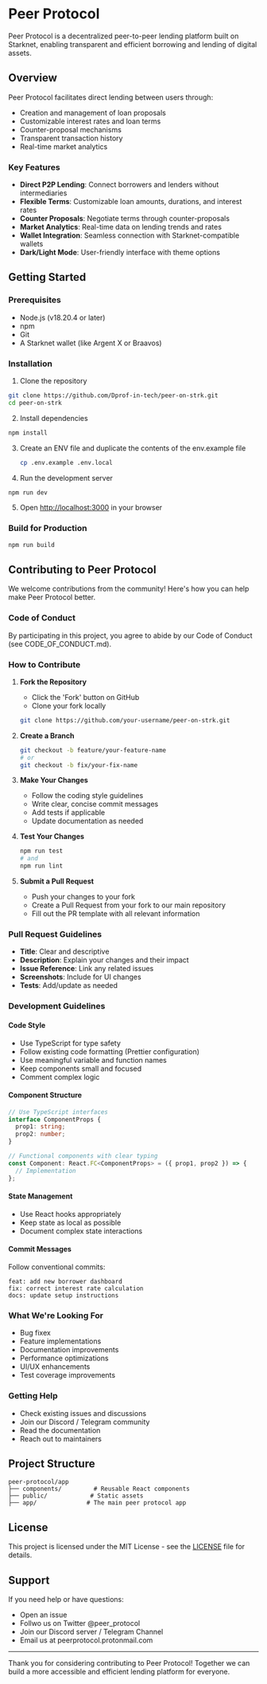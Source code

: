 # Peer Protocol

Peer Protocol is a decentralized peer-to-peer lending platform built on Starknet, enabling transparent and efficient borrowing and lending of digital assets.


## Overview

Peer Protocol facilitates direct lending between users through:
- Creation and management of loan proposals
- Customizable interest rates and loan terms
- Counter-proposal mechanisms
- Transparent transaction history
- Real-time market analytics

### Key Features
- **Direct P2P Lending**: Connect borrowers and lenders without intermediaries
- **Flexible Terms**: Customizable loan amounts, durations, and interest rates
- **Counter Proposals**: Negotiate terms through counter-proposals
- **Market Analytics**: Real-time data on lending trends and rates
- **Wallet Integration**: Seamless connection with Starknet-compatible wallets
- **Dark/Light Mode**: User-friendly interface with theme options

## Getting Started

### Prerequisites
- Node.js (v18.20.4 or later)
- npm 
- Git
- A Starknet wallet (like Argent X or Braavos)

### Installation

1. Clone the repository
```bash
git clone https://github.com/Dprof-in-tech/peer-on-strk.git
cd peer-on-strk
```

2. Install dependencies
```bash
npm install
```

3. Create an ENV file and duplicate the contents of the env.example file
   ```bash
   cp .env.example .env.local
   ```

4. Run the development server
```bash
npm run dev

```

5. Open [http://localhost:3000](http://localhost:3000) in your browser

### Build for Production
```bash
npm run build
```

## Contributing to Peer Protocol

We welcome contributions from the community! Here's how you can help make Peer Protocol better.

### Code of Conduct

By participating in this project, you agree to abide by our Code of Conduct (see CODE_OF_CONDUCT.md).

### How to Contribute

1. **Fork the Repository**
   - Click the 'Fork' button on GitHub
   - Clone your fork locally
   ```bash
   git clone https://github.com/your-username/peer-on-strk.git
   ```

2. **Create a Branch**
   ```bash
   git checkout -b feature/your-feature-name
   # or
   git checkout -b fix/your-fix-name
   ```

3. **Make Your Changes**
   - Follow the coding style guidelines
   - Write clear, concise commit messages
   - Add tests if applicable
   - Update documentation as needed

4. **Test Your Changes**
   ```bash
   npm run test
   # and
   npm run lint
   ```

5. **Submit a Pull Request**
   - Push your changes to your fork
   - Create a Pull Request from your fork to our main repository
   - Fill out the PR template with all relevant information

### Pull Request Guidelines

- **Title**: Clear and descriptive
- **Description**: Explain your changes and their impact
- **Issue Reference**: Link any related issues
- **Screenshots**: Include for UI changes
- **Tests**: Add/update as needed

### Development Guidelines

#### Code Style
- Use TypeScript for type safety
- Follow existing code formatting (Prettier configuration)
- Use meaningful variable and function names
- Keep components small and focused
- Comment complex logic

#### Component Structure
```typescript
// Use TypeScript interfaces
interface ComponentProps {
  prop1: string;
  prop2: number;
}

// Functional components with clear typing
const Component: React.FC<ComponentProps> = ({ prop1, prop2 }) => {
  // Implementation
};
```

#### State Management
- Use React hooks appropriately
- Keep state as local as possible
- Document complex state interactions

#### Commit Messages
Follow conventional commits:
```
feat: add new borrower dashboard
fix: correct interest rate calculation
docs: update setup instructions
```

### What We're Looking For

- Bug fixex
- Feature implementations
- Documentation improvements
- Performance optimizations
- UI/UX enhancements
- Test coverage improvements

### Getting Help

- Check existing issues and discussions
- Join our Discord / Telegram community
- Read the documentation
- Reach out to maintainers

## Project Structure

```
peer-protocol/app
├── components/         # Reusable React components
├── public/            # Static assets
├── app/              # The main peer protocol app
```

## License

This project is licensed under the MIT License - see the [LICENSE](LICENSE) file for details.

## Support

If you need help or have questions:
- Open an issue
- Follwo us on Twitter @peer_protocol
- Join our Discord server / Telegram Channel
- Email us at peerprotocol.protonmail.com

---

Thank you for considering contributing to Peer Protocol! Together we can build a more accessible and efficient lending platform for everyone.
